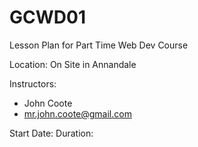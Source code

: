 # GCWD01
Lesson Plan for Part Time Web Dev Course

Location: On Site in Annandale

Instructors:
  - John Coote
  - mr.john.coote@gmail.com

Start Date:
Duration:
